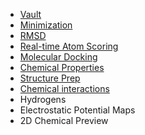 
- [Vault](vault.md)
- [Minimization](minimization.md)
- [RMSD](rmsd.md)
- [Real-time Atom Scoring](realtimescoring.md)
- [Molecular Docking](docking.md)
- [Chemical Properties](chemicalproperties.md)
- [Structure Prep](structureprep.md)
- [Chemical interactions](cheminteractions.md)
- Hydrogens
- Electrostatic Potential Maps
- 2D Chemical Preview
